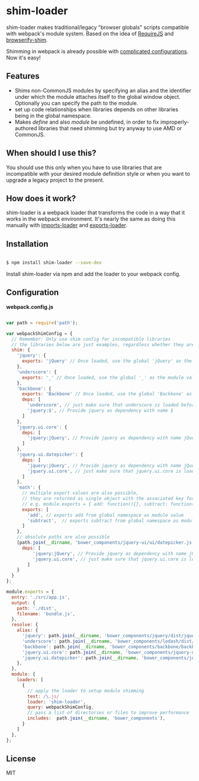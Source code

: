 # shim-loader

shim-loader makes traditional/legacy "browser globals" scripts compatible with webpack's module system. Based on the idea of [RequireJS](http://requirejs.org/docs/api.html#config-shim) and [browserify-shim](https://github.com/thlorenz/browserify-shim).

Shimming in webpack is already possible with [complicated configurations](https://github.com/webpack/docs/wiki/shimming-modules). Now it's easy!


## Features

  - Shims non-CommonJS modules by specifying an alias and the identifier under which the module attaches itself to the global window object. Optionally you can specify the path to the module.
  - set up code relationships when libraries depends on other libraries being in the global namespace.
  - Makes *define* and also *module* be undefined, in order to fix improperly-authored libraries that need shimming but try anyway to use AMD or CommonJS.

## When should I use this?
You should use this only when you have to use libraries that are incompatible with your desired module definition style or when you want to upgrade a legacy project to the present.

## How does it work?
shim-loader is a webpack loader that transforms the code in a way that it works in the webpack environment. It's nearly the same as doing this manually with [imports-loader](https://github.com/webpack/imports-loader) and [exports-loader](https://github.com/webpack/exports-loader).

## Installation

```bash

$ npm install shim-loader --save-dev

```
Install shim-loader via npm and add the loader to your webpack config.


## Configuration


**webpack.config.js**
```javascript

var path = require('path');

var webpackShimConfig = {
  // Remember: Only use shim config for incompatible libraries
  // the libraries below are just examples, regardless whether they are compatible or not
  shim: {
    'jquery': {
      exports: 'jQuery' // Once loaded, use the global 'jQuery' as the module value.
    },
    'underscore': {
      exports: '_' // Once loaded, use the global '_' as the module value.
    },
    'backbone': {
      exports: 'Backbone' // Once loaded, use the global 'Backbone' as the module value.
      deps: [
        'underscore', // just make sure that underscore is loaded before (uses it's global value)
        'jquery:$', // Provide jquery as dependency with name $
      ]
    },
    'jquery.ui.core': {
      deps: [
        'jquery:jQuery', // Provide jquery as dependency with name jQuery
      ]
    },
    'jquery.ui.datepicker': {
      deps: [
        'jquery:jQuery', // Provide jquery as dependency with name jQuery
        'jquery.ui.core', // just make sure that jquery.ui.core is loaded before
      ]
    },
    'math': {
      // multiple export values are also possible,
      // they are returned as single object with the associated key for each value
      // e.g. module.exports = { add: function(){}, subtract: function(){} };
      exports: [
        'add', // exports add from global namespace as module value
        'subtract',  // exports subtract from global namespace as module value
      ]
    },
    // absolute paths are also possible
    [path.join(__dirname, 'bower_components/jquery-ui/ui/datepicker.js')]: {
      deps: [
          'jquery:jQuery', // Provide jquery as dependency with name jQuery
          'jquery.ui.core', // just make sure that jquery.ui.core is loaded before
        ]
    }
  }
};

module.exports = {
  entry: './src/app.js',
  output: {
    path: './dist',
    filename: 'bundle.js',
  },
  resolve: {
    alias: {
      'jquery': path.join(__dirname, 'bower_components/jquery/dist/jquery.js'),
      'underscore': path.join(__dirname, 'bower_components/lodash/dist/lodash.underscore.js'),
      'backbone': path.join(__dirname, 'bower_components/backbone/backbone.js'),
      'jquery.ui.core': path.join(__dirname, 'bower_components/jquery-ui/ui/core.js'),
      'jquery.ui.datepicker': path.join(__dirname, 'bower_components/jquery-ui/ui/datepicker.js'),
    },
  },
  module: {
    loaders: [
      {
        // apply the loader to setup module shimming
        test: /\.js/
        loader: 'shim-loader',
        query: webpackShimConfig,
        // pass a list of directories or files to improve performance
        includes:  path.join(__dirname, 'bower_components'),
      }
    ]
  },
};

```

## License

MIT
